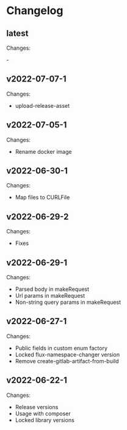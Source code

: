 # Changelog

## latest

Changes:

\-

## v2022-07-07-1

Changes:

- upload-release-asset

## v2022-07-05-1

Changes:

- Rename docker image

## v2022-06-30-1

Changes:

- Map files to CURLFile

## v2022-06-29-2

Changes:

- Fixes

## v2022-06-29-1

Changes:

- Parsed body in makeRequest
- Url params in makeRequest
- Non-string query params in makeRequest

## v2022-06-27-1

Changes:

- Public fields in custom enum factory
- Locked flux-namespace-changer version
- Remove create-gitlab-artifact-from-build

## v2022-06-22-1

Changes:

- Release versions
- Usage with composer
- Locked library versions
